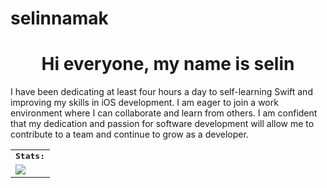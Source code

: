 # selinnamak

<h1 align="center">
  Hi everyone, my name is selin
</h1> 
I have been dedicating at least four hours a day to self-learning Swift and improving my skills in iOS development. I am eager to join a work environment where I can collaborate and learn from others. I am confident that my dedication and passion for software development will allow me to contribute to a team and continue to grow as a developer.


<table>
    <tr>
        <td colspan="2">
        <strong><samp>Stats:</samp></strong>
        </td>
    </tr>
    <tr>
        <td colspan="2" rowspan="2">
        <a href="https://github-readme-streak-stats.herokuapp.com/?user=selinguz&hide_border=true&theme=radical">
        <img src="https://github-readme-streak-stats.herokuapp.com/?user=selinguz&hide_border=true&theme=radical">
        </a>
        </td>
    </tr>
</table>
